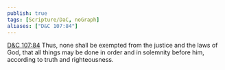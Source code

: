 ```yaml
---
publish: true
tags: [Scripture/DaC, noGraph]
aliases: ["D&C 107:84"]
---
```

[D&C 107:84](https://churchofjesuschrist.org/study/scriptures/dc-testament/dc/107?lang=eng&id=p84#p84) Thus, none shall be exempted from the justice and the laws of God, that all things may be done in order and in solemnity before him, according to truth and righteousness.
